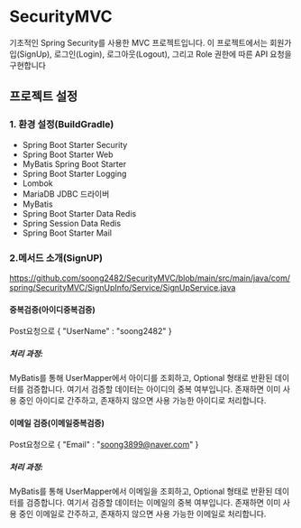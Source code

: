 # SecurityMVC

기초적인 Spring Security를 사용한 MVC 프로젝트입니다. 이 프로젝트에서는 회원가입(SignUp), 로그인(Login), 로그아웃(Logout), 그리고 Role 권한에 따른 API 요청을 구현합니다

## 프로젝트 설정

### 1. 환경 설정(BuildGradle)
- Spring Boot Starter Security
- Spring Boot Starter Web
- MyBatis Spring Boot Starter
- Spring Boot Starter Logging
- Lombok
- MariaDB JDBC 드라이버
- MyBatis
- Spring Boot Starter Data Redis
- Spring Session Data Redis
- Spring Boot Starter Mail

### 2.메서드 소개(SignUP)
https://github.com/soong2482/SecurityMVC/blob/main/src/main/java/com/spring/SecurityMVC/SignUpInfo/Service/SignUpService.java 

#### 중복검증(아이디중복검증)
Post요청으로 
{
    "UserName" : "soong2482"
}
##### 처리 과정:
MyBatis를 통해 UserMapper에서 아이디를 조회하고, Optional<String> 형태로 반환된 데이터를 검증합니다.
여기서 검증할 데이터는 아이디의 중복 여부입니다. 존재하면 이미 사용 중인 아이디로 간주하고, 존재하지 않으면 사용 가능한 아이디로 처리합니다.



#### 이메일 검증(이메일중복검증)
Post요청으로 
{
    "Email" : "soong3899@naver.com"
}
##### 처리 과정:
MyBatis를 통해 UserMapper에서 이메일을 조회하고, Optional<String> 형태로 반환된 데이터를 검증합니다.
여기서 검증할 데이터는 이메일의 중복 여부입니다. 존재하면 이미 사용 중인 이메일로 간주하고, 존재하지 않으면 사용 가능한 이메일로 처리합니다.

